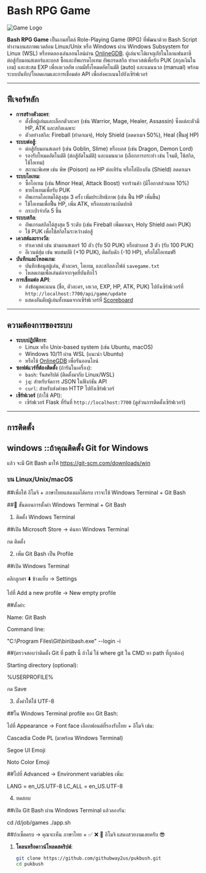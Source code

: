 # Bash RPG Game

![Game Logo](https://via.placeholder.com/150?text=RPG+Game) <!-- แทนที่ด้วยโลโก้จริงถ้ามี -->

**Bash RPG Game** เป็นเกมสไตล์ Role-Playing Game (RPG) ที่พัฒนาด้วย Bash Script ทำงานบนสภาพแวดล้อม Linux/Unix หรือ Windows ผ่าน Windows Subsystem for Linux (WSL) หรือทดลองเล่นออนไลน์ผ่าน [OnlineGDB](https://www.onlinegdb.com/). ผู้เล่นจะได้ผจญภัยในโลกแฟนตาซี ต่อสู้กับมอนสเตอร์และบอส ซื้อและอัพเกรดไอเทม อัพเกรดสกิล ทำเควสต์เพื่อรับ PUK (สกุลเงินในเกม) และสะสม EXP เพื่อเลเวลอัพ เกมมีทั้งโหมดอัตโนมัติ (auto) และแมนนวล (manual) พร้อมระบบบันทึก/โหลดเกมและการเชื่อมต่อ API เพื่อส่งคะแนนไปยังเซิร์ฟเวอร์

---

## ฟีเจอร์หลัก

- **การสร้างตัวละคร**:
  - ตั้งชื่อผู้เล่นและเลือกตัวละคร (เช่น Warrior, Mage, Healer, Assassin) ซึ่งแต่ละตัวมี HP, ATK และสกิลเฉพาะ
  - ตัวอย่างสกิล: Fireball (ทำดาเมจ), Holy Shield (ลดดาเมจ 50%), Heal (ฟื้นฟู HP)
- **ระบบต่อสู้**:
  - ต่อสู้กับมอนสเตอร์ (เช่น Goblin, Slime) หรือบอส (เช่น Dragon, Demon Lord)
  - รองรับโหมดอัตโนมัติ (ต่อสู้อัตโนมัติ) และแมนนวล (เลือกการกระทำ เช่น โจมตี, ใช้สกิล, ใช้ไอเทม)
  - สถานะพิเศษ เช่น พิษ (Poison) ลด HP ต่อเทิร์น หรือโล่ป้องกัน (Shield) ลดดาเมจ
- **ระบบไอเทม**:
  - ซื้อไอเทม (เช่น Minor Heal, Attack Boost) จากร้านค้า (มีโอกาสส่วนลด 10%)
  - ขายไอเทมเพื่อรับ PUK
  - อัพเกรดไอเทมได้สูงสุด 3 ครั้ง เพิ่มประสิทธิภาพ (เช่น ฟื้น HP เพิ่มขึ้น)
  - ใช้ไอเทมเพื่อฟื้น HP, เพิ่ม ATK, หรือลบสถานะผิดปกติ
  - กระเป๋าจำกัด 5 ชิ้น
- **ระบบสกิล**:
  - อัพเกรดสกิลได้สูงสุด 5 ระดับ (เช่น Fireball เพิ่มดาเมจ, Holy Shield ลดค่า PUK)
  - ใช้ PUK เพื่อใช้สกิลในระหว่างต่อสู้
- **เควสต์และรางวัล**:
  - ทำเควสต์ เช่น ฆ่ามอนสเตอร์ 10 ตัว (รับ 50 PUK) หรือฆ่าบอส 3 ตัว (รับ 100 PUK)
  - อีเวนต์สุ่ม เช่น พบสมบัติ (+10 PUK), ติดกับดัก (-10 HP), หรือได้ไอเทมฟรี
- **บันทึกและโหลดเกม**:
  - บันทึกข้อมูลผู้เล่น, ตัวละคร, ไอเทม, และสกิลลงไฟล์ `savegame.txt`
  - โหลดเกมเพื่อเล่นต่อจากจุดที่บันทึกไว้
- **การเชื่อมต่อ API**:
  - ส่งข้อมูลคะแนน (ชื่อ, ตัวละคร, เลเวล, EXP, HP, ATK, PUK) ไปยังเซิร์ฟเวอร์ที่ `http://localhost:7700/api/game/update`
  - แสดงอันดับผู้เล่นทั้งหมดจากเซิร์ฟเวอร์ที่ [Scoreboard](http://localhost:7700/scoreboard)

---

## ความต้องการของระบบ

- **ระบบปฏิบัติการ**:
  - Linux หรือ Unix-based system (เช่น Ubuntu, macOS)
  - Windows 10/11 ผ่าน WSL (แนะนำ Ubuntu)
  - หรือใช้ [OnlineGDB](https://www.onlinegdb.com/) เพื่อรันออนไลน์
- **ซอฟต์แวร์ที่ต้องติดตั้ง** (ถ้ารันในเครื่อง):
  - `bash`: รันสคริปต์ (ติดตั้งมากับ Linux/WSL)
  - `jq`: สำหรับจัดการ JSON ในฟังก์ชัน API
  - `curl`: สำหรับส่งคำขอ HTTP ไปยังเซิร์ฟเวอร์
- **เซิร์ฟเวอร์** (ถ้าใช้ API):
  - เซิร์ฟเวอร์ Flask ที่รันที่ `http://localhost:7700` (ดูส่วนการติดตั้งเซิร์ฟเวอร์)

---

## การติดตั้ง
## windows ::ถ้าคุณติดตั้ง Git for Windows
 แล้ว จะมี Git Bash มาให้  https://git-scm.com/downloads/win
### บน Linux/Unix/macOS

##เพื่อให้ อีโมจิ + ภาษาไทยแสดงผลได้ครบ เราจะใช้ Windows Terminal + Git Bash

##🔧 ขั้นตอนการตั้งค่า Windows Terminal + Git Bash
1) ติดตั้ง Windows Terminal

##เปิด Microsoft Store → ค้นหา Windows Terminal

กด ติดตั้ง

2) เพิ่ม Git Bash เป็น Profile

##เปิด Windows Terminal

คลิกลูกศร ⬇️ ข้างแท็บ → Settings

ไปที่ Add a new profile → New empty profile

##ตั้งค่า:

Name: Git Bash

Command line:

"C:\Program Files\Git\bin\bash.exe" --login -i


##(ตรวจสอบว่าติดตั้ง Git ที่ path นี้ ถ้าไม่ ใช้ where git ใน CMD หา path ที่ถูกต้อง)

Starting directory (optional):

%USERPROFILE%


กด Save

3) ตั้งค่าให้ใช้ UTF-8

##ใน Windows Terminal profile ของ Git Bash:

ไปที่ Appearance → Font face
เลือกฟอนต์ที่รองรับไทย + อีโมจิ เช่น:

Cascadia Code PL (มาพร้อม Windows Terminal)

Segoe UI Emoji

Noto Color Emoji

##ไปที่ Advanced → Environment variables
เพิ่ม:

LANG = en_US.UTF-8
LC_ALL = en_US.UTF-8

4) ทดสอบ

##เปิด Git Bash ผ่าน Windows Terminal แล้วลองรัน:

cd /d/job/games
./app.sh


##ถ้าเซ็ตครบ → คุณจะเห็น ภาษาไทย + ✅ ❌ 🌟 อีโมจิ แสดงสวยงามเลยครับ 😎


1. **โคลนหรือดาวน์โหลดสคริปต์**:
   ```bash
   git clone https://github.com/githubway2us/pukbush.git
   cd pukbush

